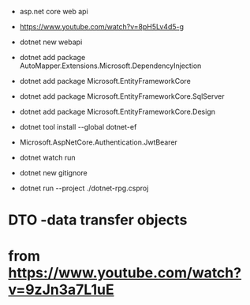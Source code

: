 - asp.net core web api
- https://www.youtube.com/watch?v=8pH5Lv4d5-g

- dotnet new webapi
- dotnet add package AutoMapper.Extensions.Microsoft.DependencyInjection
- dotnet add package Microsoft.EntityFrameworkCore
- dotnet add package Microsoft.EntityFrameworkCore.SqlServer
- dotnet add package Microsoft.EntityFrameworkCore.Design

- dotnet tool install --global dotnet-ef

- Microsoft.AspNetCore.Authentication.JwtBearer

- dotnet watch run
- dotnet new gitignore
- dotnet run --project ./dotnet-rpg.csproj


# DTO -data transfer objects

# from https://www.youtube.com/watch?v=9zJn3a7L1uE




